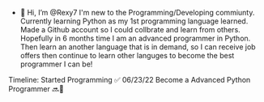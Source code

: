 - 👋 Hi, I’m @Rexy7
I'm new to the Programming/Developing commiunty. Currently learning Python as my 1st programming language learned. 
Made a Github account so I could collbrate and learn from others. Hopefully in 6 months time I am an advanced programmer in Python. 
Then learn an another language that is in demand, so I can receive job offers then continue to learn other languges to become the best programmer I can be!

Timeline:
Started Programming ✅ 06/23/22
Become a Advanced Python Programmer 🔜👀
